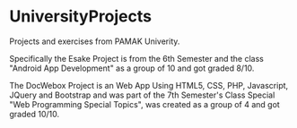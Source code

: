 # UniversityProjects
Projects and exercises from PAMAK Univerity. 

Specifically the Esake Project is from the 6th Semester and the class "Android App Development" as a group of 10 and got graded 8/10.

The DocWebox Project is an Web App Using HTML5, CSS, PHP, Javascript, JQuery and Bootstrap and was part of the 7th Semester's Class Special "Web Programming Special Topics", was created as a group of 4 and got graded 10/10.
